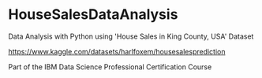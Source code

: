 # HouseSalesDataAnalysis
Data Analysis with Python using 'House Sales in King County, USA' Dataset

https://www.kaggle.com/datasets/harlfoxem/housesalesprediction

Part of the IBM Data Science Professional Certification Course
